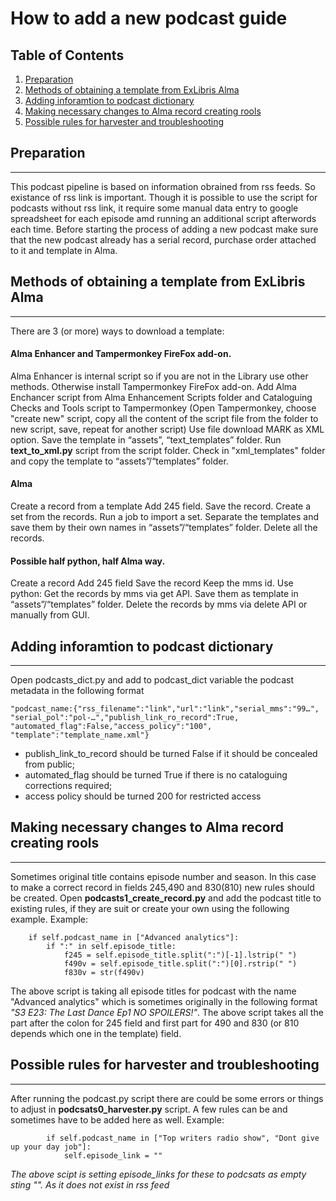 
# How to add a new podcast guide

## Table of Contents
1. [Preparation](#preparation)
2. [Methods of obtaining a template from ExLibris Alma](#methods-of-obtaining-a-template-from-exLibris-alma)
3. [Adding inforamtion to podcast dictionary](#adding-inforamtion-to-podcast-dictionary)
4. [Making necessary changes to Alma record creating rools](#making-necessary-changes-to-alma-record-creating-rools)
5. [Possible rules for harvester and troubleshooting](#possible-rules-for-harvester-and-troubleshooting)

## Preparation
***
This podcast pipeline is based on information obrained from rss feeds. So existance of rss link is important. Though it is possible to use the script for podcasts without rss link, it require some manual data entry to google spreadsheet for each episode amd running an additional script afterwords each time.
Before starting the process of adding a new podcast make sure that the new podcast already has a serial record, purchase order attached to it and template in Alma.
## Methods of obtaining a template from ExLibris Alma
***
There are 3 (or more) ways to download a template:
#### Alma Enhancer and Tampermonkey FireFox add-on. 
Alma Enhancer is internal script so if you are  not in the Library use other methods.
Otherwise install Tampermonkey FireFox add-on.
Add Alma Enchancer script from Alma Enhancement Scripts folder and Cataloguing Checks and Tools script to Tampermonkey (Open Tampermonkey, choose "create new" script,  copy all the content of the script file from the folder to new script, save, repeat for another script)
Use file download MARK as XML option.
Save the template in “assets”, “text_templates” folder. 
Run   **text_to_xml.py** script from the script folder.
Check  in "xml_templates" folder and copy the template to “assets”/“templates” folder.
#### Alma 
Create a record from a template
Add 245 field.
Save the record.
Create a set from the records.
Run a job to import a set.
Separate the templates and save them by their own names in “assets”/“templates” folder.
Delete all the records.
#### Possible half python, half Alma  way.
Create a record
Add 245 field
Save the record
Keep the mms id.
Use python:
Get the records by mms via get API.
Save them as template in “assets”/“templates” folder.
Delete the records by mms via delete API or manually from GUI.

## Adding inforamtion to podcast dictionary
***
Open podcasts_dict.py  and add to podcast_dict variable the podcast metadata in the following format
```
"podcast_name:{"rss_filename":"link","url":"link","serial_mms":"99…", "serial_pol":"pol-…","publish_link_ro_record":True, "automated_flag":False,"access_policy":"100", "template":"template_name.xml"}
```
* publish_link_to_record  should be turned False  if it should be concealed from public;
* automated_flag should be turned True if there is no cataloguing corrections required;
* access policy should be turned 200 for restricted access

## Making necessary changes to Alma record creating rools
***
Sometimes original title contains episode number and season. In this case to make a correct record in fields 245,490 and 830(810) new rules should be created.
Open **podcasts1_create_record.py** and add the podcast title to existing rules, if they are suit or create your own using the following example.
Example:
```
	if self.podcast_name in ["Advanced analytics"]:
		if ":" in self.episode_title:
			f245 = self.episode_title.split(":")[-1].lstrip(" ")
			f490v = self.episode_title.split(":")[0].rstrip(" ")
			f830v = str(f490v)
```
The above script is taking all episode titles for podcast with the name "Advanced analytics" which is sometimes originally in the following format
_"S3 E23: The Last Dance Ep1 NO SPOILERS!"_. The above script takes all the part after the colon for 245 field and first part for 490 and 830 (or 810 depends which one in the template) field.

## Possible rules for harvester and troubleshooting
***
After running the podcast.py script there are could be some errors or things to adjust in **podcsats0_harvester.py** script. 
A few rules can be and sometimes have to be added here as well.
Example:
```
		if self.podcast_name in ["Top writers radio show", "Dont give up your day job"]:
			self.episode_link = ""
```
*The above scipt is setting episode_links for these to podcsats as empty sting "". As it does not exist in rss feed*
